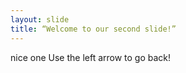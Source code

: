 ```yaml
---
layout: slide
title: “Welcome to our second slide!”
---
```

nice one
Use the left arrow to go back!
